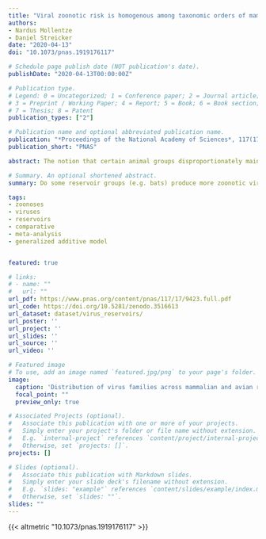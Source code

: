 ```yaml
---
title: "Viral zoonotic risk is homogenous among taxonomic orders of mammalian and avian reservoir hosts"
authors:
- Nardus Mollentze
- Daniel Streicker
date: "2020-04-13"
doi: "10.1073/pnas.1919176117"

# Schedule page publish date (NOT publication's date).
publishDate: "2020-04-13T00:00:00Z"

# Publication type.
# Legend: 0 = Uncategorized; 1 = Conference paper; 2 = Journal article;
# 3 = Preprint / Working Paper; 4 = Report; 5 = Book; 6 = Book section;
# 7 = Thesis; 8 = Patent
publication_types: ["2"]

# Publication name and optional abbreviated publication name.
publication: "*Proceedings of the National Academy of Sciences*, 117(17): 9423--9430"
publication_short: "PNAS"

abstract: The notion that certain animal groups disproportionately maintain and transmit viruses to humans due to broad-scale differences in ecology, life history, and physiology currently influences global health surveillance and research in disease ecology, virology, and immunology. To directly test whether such “special reservoirs” of zoonoses exist, we used literature searches to construct the largest existing dataset of virus–reservoir relationships, consisting of the avian and mammalian reservoir hosts of 415 RNA and DNA viruses along with their histories of human infection. Reservoir host effects on the propensity of viruses to have been reported as infecting humans were rare and when present were restricted to one or two viral families. The data instead support a largely host-neutral explanation for the distribution of human-infecting viruses across the animal orders studied. After controlling for higher baseline viral richness in mammals versus birds, the observed number of zoonoses per animal order increased as a function of their species richness. Animal orders of established importance as zoonotic reservoirs including bats and rodents were unexceptional, maintaining numbers of zoonoses that closely matched expectations for mammalian groups of their size. Our findings show that variation in the frequency of zoonoses among animal orders can be explained without invoking special ecological or immunological relationships between hosts and viruses, pointing to a need to reconsider current approaches aimed at finding and predicting novel zoonoses.

# Summary. An optional shortened abstract.
summary: Do some reservoir groups (e.g. bats) produce more zoonotic viruses than others? By cataloguing the accepted reservoirs for 415 viruses associated with mammals and birds, we show that there is currently no evidence for the existance of any such special reservoir groups. Instead, groups containing more reservoir species are associated with more viruses, and proportionally more zoonotic viruses.

tags:
- zoonoses
- viruses
- reservoirs
- comparative
- meta-analysis
- generalized additive model


featured: true

# links:
# - name: ""
#   url: ""
url_pdf: https://www.pnas.org/content/pnas/117/17/9423.full.pdf
url_code: https://doi.org/10.5281/zenodo.3516613
url_dataset: dataset/virus_reservoirs/
url_poster: ''
url_project: ''
url_slides: ''
url_source: ''
url_video: ''

# Featured image
# To use, add an image named `featured.jpg/png` to your page's folder. 
image:
  caption: 'Distribution of virus families across mammalian and avian reservoir orders'
  focal_point: ""
  preview_only: true

# Associated Projects (optional).
#   Associate this publication with one or more of your projects.
#   Simply enter your project's folder or file name without extension.
#   E.g. `internal-project` references `content/project/internal-project/index.md`.
#   Otherwise, set `projects: []`.
projects: []

# Slides (optional).
#   Associate this publication with Markdown slides.
#   Simply enter your slide deck's filename without extension.
#   E.g. `slides: "example"` references `content/slides/example/index.md`.
#   Otherwise, set `slides: ""`.
slides: ""
---
```


{{< altmetric "10.1073/pnas.1919176117" >}}